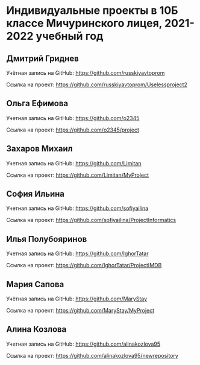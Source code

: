 # Индивидуальные проекты в 10Б классе Мичуринского лицея, 2021-2022 учебный год

## Дмитрий Гриднев

Учётная запись на GitHub: https://github.com/russkiyavtoprom

Ссылка на проект: https://github.com/russkiyavtoprom/Uselessproject2

## Ольга Ефимова

Учетная запись на GitHub:  https://github.com/o2345

Ссылка на проект:  https://github.com/o2345/project

## Захаров Михаил

Учетная запись на GitHub: https://github.com/Limitan

Ссылка на проект: https://github.com/Limitan/MyProject

## София Ильина

Учетная запись на GitHub: https://github.com/sofiyailina

Ссылка на проект: https://github.com/sofiyailina/ProjectInformatics

## Илья Полубояринов

Учетная запись на GitHub: https://github.com/IghorTatar

Ссылка на проект: https://github.com/IghorTatar/ProjectIMDB

## Мария Сапова

Учётная запись на GitHub: https://github.com/MaryStay

Ссылка на проект: https://github.com/MaryStay/MyProject

## Алина Козлова

Учетная запись на GitHub: https://github.com/alinakozlova95

Ссылка на проект: https://github.com/alinakozlova95/newrepository
